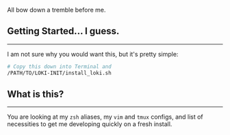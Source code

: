 All bow down a tremble before me.

## Getting Started... I guess.

------------------

I am not sure why you would want this, but it's pretty simple:

```bash
# Copy this down into Terminal and
/PATH/TO/LOKI-INIT/install_loki.sh
```


## What is this?

------------------

You are looking at my `zsh` aliases, my `vim` and `tmux` configs, and list
of necessities to get me developing quickly on a fresh install.
